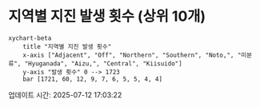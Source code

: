 # 지역별 지진 발생 횟수 (상위 10개)

```mermaid
xychart-beta
    title "지역별 지진 발생 횟수"
    x-axis ["Adjacent", "Off", "Northern", "Southern", "Noto,", "미분류", "Hyuganada", "Aizu,", "Central", "Kiisuido"]
    y-axis "발생 횟수" 0 --> 1723
    bar [1721, 60, 12, 9, 7, 6, 5, 5, 4, 4]
```

업데이트 시간: 2025-07-12 17:03:22
